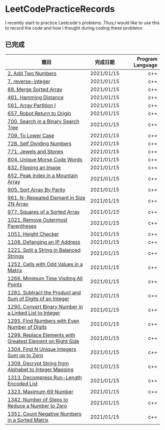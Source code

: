 # LeetCodePracticeRecords
I recently start to practice Leetcode's problems .Thus,I would like to use this to record the code and how i thought during coding these problems

## 已完成

題目          | 完成日期 | Program Language |
--------------|:-----:| ----:|
[2. Add Two Numbers]() | 2021/01/15 |    c++ |
[7. reverse-integer]() | 2021/01/15 |    c++ |
[88. Merge Sorted Array]() | 2021/01/15 |    c++ |
[461. Hamming Distance]() | 2021/01/15 |    c++ |
[561. Array Partition I]() | 2021/01/15 |    c++ |
[657. Robot Return to Origin]() | 2021/01/15 |    c++ |
[700. Search in a Binary Search Tree]() | 2021/01/15 |    c++ |
[709. To Lower Case]() | 2021/01/15 |    c++ |
[728. Self Dividing Numbers]() | 2021/01/15 |    c++ |
[771. Jewels and Stones]() | 2021/01/15 |    c++ |
[804. Unique Morse Code Words]() | 2021/01/15 |    c++ |
[832. Flipping an Image]() | 2021/01/15 |    c++ |
[852. Peak Index in a Mountain Array]() | 2021/01/15 |    c++ |
[905. Sort Array By Parity]() | 2021/01/15 |    c++ |
[961. N-Repeated Element in Size 2N Array]() | 2021/01/15 |    c++ |
[977. Squares of a Sorted Array]() | 2021/01/15 |    c++ |
[1021. Remove Outermost Parentheses]() | 2021/01/15 |    c++ |
[1051. Height Checker]() | 2021/01/15 |    c++ |
[1108. Defanging an IP Address]() | 2021/01/15 |    c++ |
[1221. Split a String in Balanced Strings]() | 2021/01/15 |    c++ |
[1252. Cells with Odd Values in a Matrix]() | 2021/01/15 |    c++ |
[1266. Minimum Time Visiting All Points]() | 2021/01/15 |    c++ |
[1281. Subtract the Product and Sum of Digits of an Integer]() | 2021/01/15 |    c++ |
[1290. Convert Binary Number in a Linked List to Integer]() | 2021/01/15 |    c++ |
[1295. Find Numbers with Even Number of Digits]() | 2021/01/15 |    c++ |
[1299. Replace Elements with Greatest Element on Right Side]() | 2021/01/15 |    c++ |
[1304. Find N Unique Integers Sum up to Zero]() | 2021/01/15 |    c++ |
[1309. Decrypt String from Alphabet to Integer Mapping]() | 2021/01/15 |    c++ |
[1313. Decompress Run-Length Encoded List]() | 2021/01/15 |    c++ |
[1323. Maximum 69 Number]() | 2021/01/15 |    c++ |
[1342. Number of Steps to Reduce a Number to Zero]() | 2021/01/15 |    c++ |
[1351. Count Negative Numbers in a Sorted Matrix]() | 2021/01/15 |    c++ |
